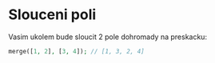 # Slouceni poli

Vasim ukolem bude sloucit 2 pole dohromady na preskacku:

```php
merge([1, 2], [3, 4]); // [1, 3, 2, 4]
```
